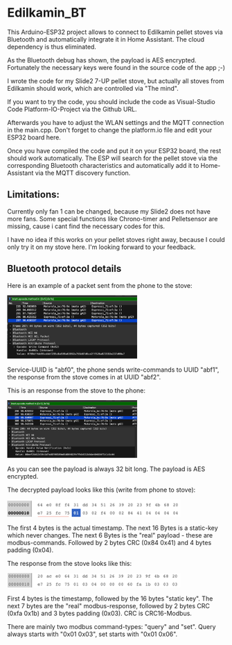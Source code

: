 # Edilkamin_BT

This Arduino-ESP32 project allows to connect to Edilkamin pellet stoves via Bluetooth and automatically integrate it in Home Assistant. The cloud dependency is thus eliminated. 

As the Bluetooth debug has shown, the payload is AES encrypted. Fortunately the necessary keys were found in the source code of the app ;-)

I wrote the code for my Slide2 7-UP pellet stove, but actually all stoves from Edilkamin should work, which are controlled via "The mind".

If you want to try the code, you should include the code as Visual-Studio Code Platform-IO-Project via the Github URL. 

Afterwards you have to adjust the WLAN settings and the MQTT connection in the main.cpp. Don't forget to change the platform.io file and edit your ESP32 board here.

Once you have compiled the code and put it on your ESP32 board, the rest should work automatically. The ESP will search for the pellet stove via the corresponding Bluetooth characteristics and automatically add it to Home-Assistant via the MQTT discovery function.

## Limitations:

Currently only fan 1 can be changed, because my Slide2 does not have more fans. Some special functions like Chrono-timer and Pelletsensor are missing, cause i cant find the necessary codes for this.

I have no idea if this works on your pellet stoves right away, because I could only try it on my stove here. I'm looking forward to your feedback.

## Bluetooth protocol details

Here is an example of a packet sent from the phone to the stove:

<img src="./images/Write.png" alt="Write" title="Write" width="300">

Service-UUID is "abf0", the phone sends write-commands to UUID "abf1", the response from the stove comes in at UUID "abf2".

This is an response from the stove to the phone:

<img src="./images/Response.png" alt="Write" title="Write" width="300">

As you can see the payload is always 32 bit long. The payload is AES encrypted. 

The decrypted payload looks like this (write from phone to stove):

<img src="./images/Write-payload.png" alt="Write" title="Write" width="400">

The first 4 bytes is the actual timestamp. The next 16 Bytes is a static-key which never changes. The next 6 Bytes is the "real" payload - these are modbus-commands. Followed by 2 bytes CRC (0x84 0x41) and 4 bytes padding (0x04).

The response from the stove looks like this:

<img src="./images/Response-payload.png" alt="Write" title="Write" width="400">

First 4 bytes is the timestamp, followed by the 16 bytes "static key". The next 7 bytes are the "real" modbus-response, followed by 2 bytes CRC (0xfa 0x1b) and 3 bytes padding (0x03). CRC is CRC16-Modbus.

There are mainly two modbus command-types: "query" and "set". Query always starts with "0x01 0x03", set starts with "0x01 0x06".




